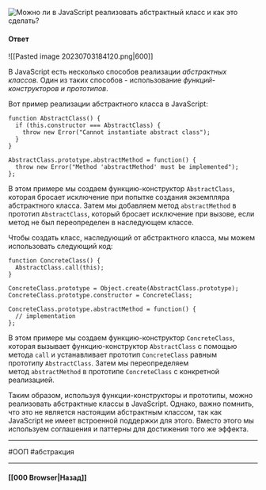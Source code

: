 ![Можно ли в JavaScript реализовать абстрактный класс и как это сделать?](https://youtu.be/Sw4BlFLj2dg?t=31)

#### Ответ

![[Pasted image 20230703184120.png|600]]

В JavaScript есть несколько способов реализации *абстрактных классов*. Один из таких способов - использование *функций-конструкторов и прототипов*.

Вот пример реализации абстрактного класса в JavaScript:

```
function AbstractClass() {
  if (this.constructor === AbstractClass) {
    throw new Error("Cannot instantiate abstract class");
  }
}

AbstractClass.prototype.abstractMethod = function() {
  throw new Error("Method 'abstractMethod' must be implemented");
};
```

В этом примере мы создаем функцию-конструктор `AbstractClass`, которая бросает исключение при попытке создания экземпляра абстрактного класса. Затем мы добавляем метод `abstractMethod` в прототип `AbstractClass`, который бросает исключение при вызове, если метод не был переопределен в наследующем классе.

Чтобы создать класс, наследующий от абстрактного класса, мы можем использовать следующий код:

```
function ConcreteClass() {
  AbstractClass.call(this);
}

ConcreteClass.prototype = Object.create(AbstractClass.prototype);
ConcreteClass.prototype.constructor = ConcreteClass;

ConcreteClass.prototype.abstractMethod = function() {
  // implementation
};
```

В этом примере мы создаем функцию-конструктор `ConcreteClass`, которая вызывает функцию-конструктор `AbstractClass` с помощью метода `call` и устанавливает прототип `ConcreteClass` равным прототипу `AbstractClass`. Затем мы переопределяем метод `abstractMethod` в прототипе `ConcreteClass` с конкретной реализацией.

Таким образом, используя функции-конструкторы и прототипы, можно реализовать абстрактные классы в JavaScript. Однако, важно помнить, что это не является настоящим абстрактным классом, так как JavaScript не имеет встроенной поддержки для этого. Вместо этого мы используем соглашения и паттерны для достижения того же эффекта.

___
#ООП #абстракция

___

#### [[000 Browser|Назад]]